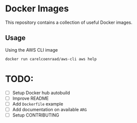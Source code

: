 # Docker Images

This repository contains a collection of useful Docker images.

## Usage

Using the AWS CLI image

```bash
docker run carelcoenraad/aws-cli aws help
```

# TODO:

- [ ] Setup Docker hub autobuild
- [ ] Improve README
- [ ] Add `Dockerfile` example
- [ ] Add documentation on available `ARG`
- [ ] Setup CONTRIBUTING

